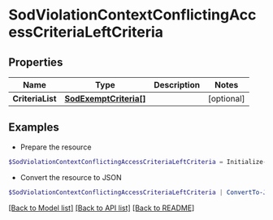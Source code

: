 # SodViolationContextConflictingAccessCriteriaLeftCriteria
## Properties

Name | Type | Description | Notes
------------ | ------------- | ------------- | -------------
**CriteriaList** | [**SodExemptCriteria[]**](SodExemptCriteria.md) |  | [optional] 

## Examples

- Prepare the resource
```powershell
$SodViolationContextConflictingAccessCriteriaLeftCriteria = Initialize-PSSailpointSodViolationContextConflictingAccessCriteriaLeftCriteria  -CriteriaList null
```

- Convert the resource to JSON
```powershell
$SodViolationContextConflictingAccessCriteriaLeftCriteria | ConvertTo-JSON
```

[[Back to Model list]](../README.md#documentation-for-models) [[Back to API list]](../README.md#documentation-for-api-endpoints) [[Back to README]](../README.md)

